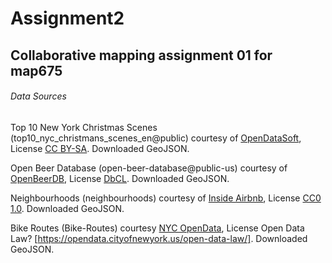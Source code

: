 # Assignment2
## Collaborative mapping assignment 01 for map675


###### Data Sources
Top 10 New York Christmas Scenes (top10_nyc_christmans_scenes_en@public)
courtesy of [OpenDataSoft](https://opendatasoft.com), License [CC BY-SA](https://creativecommons.org/licenses/by-sa/4.0/).  Downloaded GeoJSON.

Open Beer Database (open-beer-database@public-us) courtesy of [OpenBeerDB](https://www.openbeerdb.com), License [DbCL](https://opendatacommons.org/licenses/dbcl/1.0/).  Downloaded GeoJSON.

Neighbourhoods (neighbourhoods) courtesy of [Inside Airbnb](insideairbnb.com), License [CC0 1.0](https://creativecommons.org/publicdomain/zero/1.0/).  Downloaded GeoJSON.

Bike Routes (Bike-Routes) courtesy [NYC OpenData](https://opendata.cityofnewyork.us/), License
Open Data Law? [https://opendata.cityofnewyork.us/open-data-law/]. Downloaded GeoJSON.

